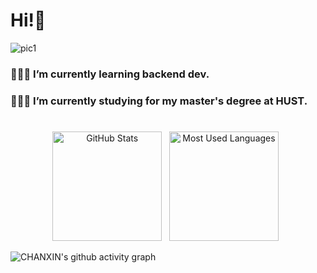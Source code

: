 # Hi!👋


![pic1](https://github.com/user-attachments/assets/363ad215-baff-49cc-88bb-42f9ed0303e0)


### 🧑🏻‍💻 I’m currently learning backend dev.
### 🧑🏻‍🎓 I’m currently studying for my master's degree at HUST.

#
<p align="center">
    <img height=175 alt="GitHub Stats" src="https://github-readme-stats.vercel.app/api?username=CHANXINx&show_icons=true&count_private=true" />&nbsp;&nbsp;
    <img height=175 alt="Most Used Languages" src="https://github-readme-stats.vercel.app/api/top-langs/?username=CHANXINx&layout=compact" />&nbsp;&nbsp;
</p>


![CHANXIN's github activity graph](https://github-readme-activity-graph.vercel.app/graph?username=CHANXINx&theme=react)



<!--
**CHANXINx/CHANXINx** is a ✨ _special_ ✨ repository because its `README.md` (this file) appears on your GitHub profile.

Here are some ideas to get you started:

- 🔭 I’m currently working on ...
- 🌱 I’m currently learning ...
- 👯 I’m looking to collaborate on ...
- 🤔 I’m looking for help with ...
- 💬 Ask me about ...
- 📫 How to reach me: ...
- 😄 Pronouns: ...
- ⚡ Fun fact: ...

.custom-hr {
  width: 75%;
  margin-left: auto;
  margin-right: auto;
  border: 0;
  border-top: 1px solid #333333;
}
-->
